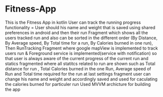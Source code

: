 # Fitness-App
This is the Fitness App in kotlin User can track the running progress 
functionality = User should his name and weight that is saved using shared preferences in android and then their run Fragment which shows all the users tracked run and also can be sorted in the different order
(By Distance, By Average speed, By Total time for a run, By Calories burned in one run), Then RunTracking Fragment where google mapView is implemented to track users run & Foreground service is implemented(service with notification)
so that user is always aware of the current progress of the current run and statics fragmented where all statitcs related to run are shown such as Total distance for run , Total Calories burned in the one Run, Average speed of 
Run and Total time required for the run at last settings fragment user can change his name and weight and accordingly saved and used for caculating the calories burned for particuler run
Used MVVM archicture for building the app



